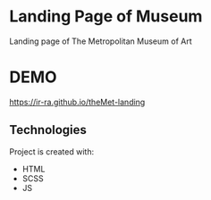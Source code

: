 # Landing Page of Museum
Landing page of The Metropolitan Museum of Art
# DEMO
https://ir-ra.github.io/theMet-landing
## Technologies
Project is created with:
* HTML
* SCSS
* JS
